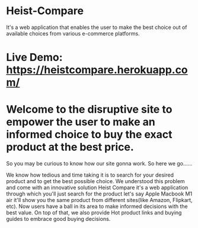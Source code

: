 # Heist-Compare
It's a web application that enables the user to make the best choice out of available choices from various e-commerce platforms.
# Live Demo: https://heistcompare.herokuapp.com/
# Welcome to the disruptive site to empower the user to make an informed choice to buy the exact product at the best price.

So you may be curious to know how our site gonna work. So here we go......

We know how tedious and time taking it is to search for your desired product and to get the best possible choice. We understood this problem and come with an innovative solution Heist Compare it's a web application through which you'll just search for the product let's say Apple Macbook M1 air it'll show you the same product from different sites(like Amazon, Flipkart, etc). Now users have a ball in its area to make informed decisions with the best value. On top of that, we also provide Hot product links and buying guides to embrace good buying decisions.

